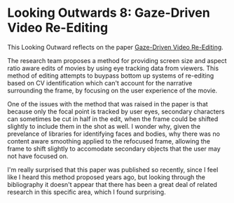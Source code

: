 # Looking Outwards 8: Gaze-Driven Video Re-Editing

This Looking Outward reflects on the paper [Gaze-Driven Video Re-Editing](LO8.pdf).

The research team proposes a method for providing screen size and aspect ratio aware edits of movies by using eye tracking data from viewers.  This method of editing attempts to buypass bottom up systems of re-editing based on CV identification which can't account for the narrative surrounding the frame, by focusing on the user experience of the movie.


One of the issues with the method that was raised in the paper is that because only the focal point is tracked by user eyes, secondary characters can sometimes be cut in half in the edit, when the frame could be shifted slightly to include them in the shot as well.  I wonder why, given the prevelance of libraries for identifying faces and bodies, why there was no content aware smoothing applied to the refocused frame, allowing the frame to shift slightly to accomodate secondary objects that the user may not have focused on.

I'm really surprised that this paper was published so recently, since I feel like I heard this method proposed years ago, but looking through the bibliography it doesn't appear that there has been a great deal of related research in this specific area, which I found surprising.